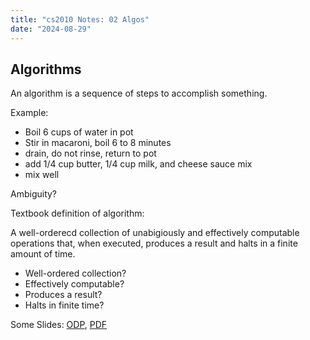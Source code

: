 ```yaml
---
title: "cs2010 Notes: 02 Algos"
date: "2024-08-29"
---
```


## Algorithms

An algorithm is a sequence of steps to accomplish something.

Example:

 - Boil 6 cups of water in pot
 - Stir in macaroni, boil 6 to 8 minutes
 - drain, do not rinse, return to pot
 - add 1/4 cup butter, 1/4 cup milk, and cheese sauce mix
 - mix well

Ambiguity?

Textbook definition of algorithm:

A well-orderecd collection of unabigiously and effectively
computable operations that, when executed, produces a result
and halts in a finite amount of time.

 - Well-ordered collection?
 - Effectively computable?
 - Produces a result?
 - Halts in finite time?
 

Some Slides: [ODP](../lec-2-short-slides.odp), 
    [PDF](../lec-2-short-slides.pdf)

